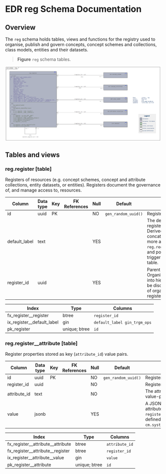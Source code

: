[//]: # "Autogenerated from EDR database view sys.doc_schema_markdown"

# EDR reg Schema Documentation

## Overview
The `reg` schema holds tables, views and functions for the registry used to organise, publish and govern concepts, concept schemes and collections, class models, entities and their datasets.

> __Figure__ `reg` schema tables.

![schema - reg](../figs/schema%20-%20reg.png)

## Tables and views

### reg.register \[table\]

Registers of resources (e.g. concept schemes, concept and attribute collections, entity datasets, or entities). Registers document the governance of, and manage access to, resources.

| Column | Data type | Key | FK References | Null | Default | Definition |
| ------ | --------- | --- | ------------- | ---- | ------- | ---------- |
| id | uuid | PK |  | NO | `gen_random_uuid()` | Register UUID. |
| default_label | text |  |  | YES |  | The default label for a register when displayed. Derived by concatenating one or more attribute values in `reg.register__attribute` and populated by a trigger function on that table. |
| register_id | uuid |  |  | YES |  | Parent register UUID. Organisation of registers into hierarchies should be discouraged in favour of organisation into registers (`reg.register`). |

| Index | Type | Columns |
| ----- | ---- | ------- |
| fx_register__register | btree | `register_id` |
| ix_register__default_label | gin | `default_label gin_trgm_ops` |
| pk_register | unique; btree | `id` |

### reg.register__attribute \[table\]

Register properties stored as key (`attribute_id`) value pairs.

| Column | Data type | Key | FK References | Null | Default | Definition |
| ------ | --------- | --- | ------------- | ---- | ------- | ---------- |
| id | uuid | PK |  | NO | `gen_random_uuid()` | Register attribute UUID |
| register_id | uuid |  |  | NO |  | Register UUID |
| attribute_id | text |  |  | NO |  | The attribute type - the key in a key-value-pair - from `cm.attribute`. |
| value | jsonb |  |  | YES |  | A JSON object holding the value of attribute. The data type for a given `register__attribute.attribute_id` is defined in `cm.system__type__data_type.schema_json`. |

| Index | Type | Columns |
| ----- | ---- | ------- |
| fx_register__attribute__attribute | btree | `attribute_id` |
| fx_register__attribute__register | btree | `register_id` |
| ix_register__attribute__value | gin | `value` |
| pk_register__attribute | unique; btree | `id` |
